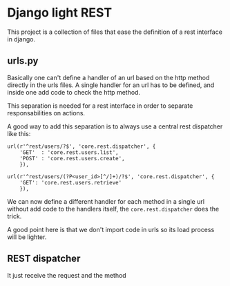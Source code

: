 # Django light REST

This project is a collection of files that ease the definition of a rest interface in django.

## urls.py

Basically one can't define a handler of an url based on the http method directly in the urls files. A single handler for an url has to be defined, and inside one add code to check the http method. 

This separation is needed for a rest interface in order to separate responsabilities on actions.

A good way to add this separation is to always use a central rest dispatcher like this:

    url(r'^rest/users/?$', 'core.rest.dispatcher', {
        'GET'  : 'core.rest.users.list',
        'POST' : 'core.rest.users.create',
        }),
    
    url(r'^rest/users/(?P<user_id>[^/]+)/?$', 'core.rest.dispatcher', {
        'GET': 'core.rest.users.retrieve'
        }),

We can now define a different handler for each method in a single url without add code to the handlers itself, the `core.rest.dispatcher` does the trick.

A good point here is that we don't import code in urls so its load process will be lighter.

## REST dispatcher

It just receive the request and the method 

